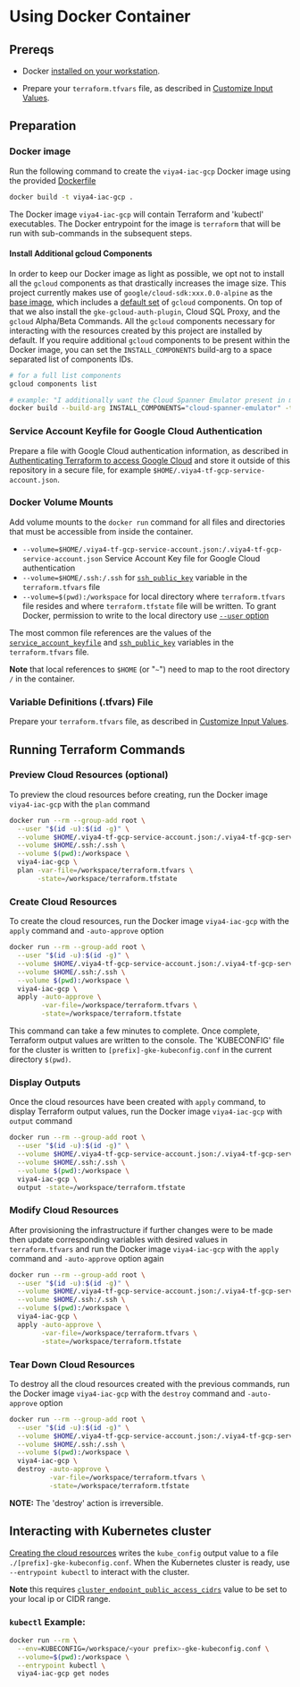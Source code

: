 # Using Docker Container

## Prereqs

- Docker [installed on your workstation](../../README.md#docker).

- Prepare your `terraform.tfvars` file, as described in [Customize Input Values](../../README.md#customize-input-values).

## Preparation

### Docker image

Run the following command to create the `viya4-iac-gcp` Docker image using the provided [Dockerfile](../../Dockerfile)

```bash
docker build -t viya4-iac-gcp .
```

The Docker image `viya4-iac-gcp` will contain Terraform and 'kubectl' executables. The Docker entrypoint for the image is `terraform` that will be run with sub-commands in the subsequent steps.

#### Install Additional gcloud Components

In order to keep our Docker image as light as possible, we opt not to install all the `gcloud` components as that drastically increases the image size. This project currently makes use of `google/cloud-sdk:xxx.0.0-alpine` as the [base image](https://hub.docker.com/r/google/cloud-sdk/tags), which includes a [default set](https://github.com/GoogleCloudPlatform/cloud-sdk-docker#components-installed-in-each-tag) of `gcloud` components. On top of that we also install the `gke-gcloud-auth-plugin`, Cloud SQL Proxy, and the `gcloud` Alpha/Beta Commands. All the `gcloud` components necessary for interacting with the resources created by this project are installed by default. If you require additional `gcloud` components to be present within the Docker image, you can set the `INSTALL_COMPONENTS` build-arg to a space separated list of components IDs.

```bash
# for a full list components
gcloud components list

# example: "I additionally want the Cloud Spanner Emulator present in my Docker image"
docker build --build-arg INSTALL_COMPONENTS="cloud-spanner-emulator" -t viya4-iac-gcp . 
```


### Service Account Keyfile for Google Cloud Authentication 

Prepare a file with Google Cloud authentication information, as described in [Authenticating Terraform to access Google Cloud](./TerraformGCPAuthentication.md) and store it outside of this repository in a secure file, for example `$HOME/.viya4-tf-gcp-service-account.json`.

### Docker Volume Mounts

Add volume mounts to the `docker run` command for all files and directories that must be accessible from inside the container.
- `--volume=$HOME/.viya4-tf-gcp-service-account.json:/.viya4-tf-gcp-service-account.json` Service Account Key file for Google Cloud authentication
- `--volume=$HOME/.ssh:/.ssh` for [`ssh_public_key`](../CONFIG-VARS.md#required-variables) variable in the `terraform.tfvars` file
- `--volume=$(pwd):/workspace` for local directory where `terraform.tfvars` file resides and where `terraform.tfstate` file will be written. To grant Docker, permission to write to the local directory use [`--user` option](https://docs.docker.com/engine/reference/run/#user)

The most common file references are the values of the [`service_account_keyfile`](../CONFIG-VARS.md#required-variables) and [`ssh_public_key`](../CONFIG-VARS.md#required-variables) variables in the `terraform.tfvars` file.

**Note** that local references to `$HOME` (or "`~`") need to map to the root directory `/` in the container.

### Variable Definitions (.tfvars) File

Prepare your `terraform.tfvars` file, as described in [Customize Input Values](../../README.md#customize-input-values).

## Running Terraform Commands

### Preview Cloud Resources (optional)

To preview the cloud resources before creating, run the Docker image `viya4-iac-gcp` with the `plan` command

```bash
docker run --rm --group-add root \
  --user "$(id -u):$(id -g)" \
  --volume $HOME/.viya4-tf-gcp-service-account.json:/.viya4-tf-gcp-service-account.json \
  --volume $HOME/.ssh:/.ssh \
  --volume $(pwd):/workspace \
  viya4-iac-gcp \
  plan -var-file=/workspace/terraform.tfvars \
       -state=/workspace/terraform.tfstate  
```

### Create Cloud Resources

To create the cloud resources, run the Docker image `viya4-iac-gcp` with the `apply` command and `-auto-approve` option

```bash
docker run --rm --group-add root \
  --user "$(id -u):$(id -g)" \
  --volume $HOME/.viya4-tf-gcp-service-account.json:/.viya4-tf-gcp-service-account.json \
  --volume $HOME/.ssh:/.ssh \
  --volume $(pwd):/workspace \
  viya4-iac-gcp \
  apply -auto-approve \
        -var-file=/workspace/terraform.tfvars \
        -state=/workspace/terraform.tfstate 
```

This command can take a few minutes to complete. Once complete, Terraform output values are written to the console. The 'KUBECONFIG' file for the cluster is written to `[prefix]-gke-kubeconfig.conf` in the current directory `$(pwd)`.

### Display Outputs

Once the cloud resources have been created with `apply` command, to display Terraform output values, run the Docker image `viya4-iac-gcp` with `output` command

```bash
docker run --rm --group-add root \
  --user "$(id -u):$(id -g)" \
  --volume $HOME/.viya4-tf-gcp-service-account.json:/.viya4-tf-gcp-service-account.json \
  --volume $HOME/.ssh:/.ssh \
  --volume $(pwd):/workspace \
  viya4-iac-gcp \
  output -state=/workspace/terraform.tfstate 
```

### Modify Cloud Resources

After provisioning the infrastructure if further changes were to be made then update corresponding variables with desired values in `terraform.tfvars` and run the Docker image `viya4-iac-gcp` with the `apply` command and `-auto-approve` option again

```bash
docker run --rm --group-add root \
  --user "$(id -u):$(id -g)" \
  --volume $HOME/.viya4-tf-gcp-service-account.json:/.viya4-tf-gcp-service-account.json \
  --volume $HOME/.ssh:/.ssh \
  --volume $(pwd):/workspace \
  viya4-iac-gcp \
  apply -auto-approve \
        -var-file=/workspace/terraform.tfvars \
        -state=/workspace/terraform.tfstate 
```

### Tear Down Cloud Resources 

To destroy all the cloud resources created with the previous commands, run the Docker image `viya4-iac-gcp` with the `destroy` command and `-auto-approve` option

```bash
docker run --rm --group-add root \
  --user "$(id -u):$(id -g)" \
  --volume $HOME/.viya4-tf-gcp-service-account.json:/.viya4-tf-gcp-service-account.json \
  --volume $HOME/.ssh:/.ssh \
  --volume $(pwd):/workspace \
  viya4-iac-gcp \
  destroy -auto-approve \
          -var-file=/workspace/terraform.tfvars \
          -state=/workspace/terraform.tfstate
```
**NOTE:** The 'destroy' action is irreversible.

## Interacting with Kubernetes cluster

[Creating the cloud resources](#create-cloud-resources) writes the `kube_config` output value to a file `./[prefix]-gke-kubeconfig.conf`. When the Kubernetes cluster is ready, use `--entrypoint kubectl` to interact with the cluster.

**Note** this requires [`cluster_endpoint_public_access_cidrs`](../CONFIG-VARS.md#admin-access) value to be set to your local ip or CIDR range.

### `kubectl` Example:

```bash
docker run --rm \
  --env=KUBECONFIG=/workspace/<your prefix>-gke-kubeconfig.conf \
  --volume=$(pwd):/workspace \
  --entrypoint kubectl \
  viya4-iac-gcp get nodes 

```
